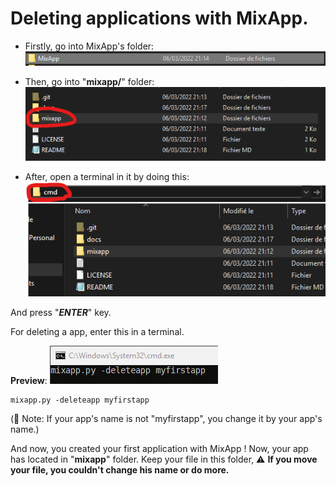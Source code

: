 # Deleting applications with MixApp.

- Firstly, go into MixApp's folder:
<img src="screens/screen1.png"></img>

- Then, go into "**mixapp/**" folder:
<img src="screens/screen2.png"></img>

- After, open a terminal in it by doing this:
<img src="screens/screen3.png"></img>

And press "***ENTER***" key.

For deleting a app, enter this in a terminal.

**Preview**:
<img src="screens/screen5.png"></img>

````batch
mixapp.py -deleteapp myfirstapp
````

(📌 Note: If your app's name is not "myfirstapp", you change it by your app's name.)


And now, you created your first application with MixApp !
Now, your app has located in "**mixapp**" folder. Keep your file in this folder, 
⚠ **If you move your file, you couldn't change his name or do more.**